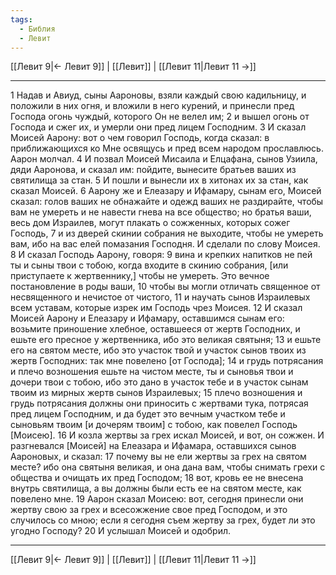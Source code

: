 ```yaml
---
tags:
  - Библия
  - Левит
---
```

[[Левит 9|← Левит 9]] | [[Левит]] | [[Левит 11|Левит 11 →]]

---
1 Надав и Авиуд, сыны Аароновы, взяли каждый свою кадильницу, и положили в них огня, и вложили в него курений, и принесли пред Господа огонь чуждый, которого Он не велел им;
2 и вышел огонь от Господа и сжег их, и умерли они пред лицем Господним.
3 И сказал Моисей Аарону: вот о чем говорил Господь, когда сказал: в приближающихся ко Мне освящусь и пред всем народом прославлюсь. Аарон молчал.
4 И позвал Моисей Мисаила и Елцафана, сынов Узиила, дяди Ааронова, и сказал им: пойдите, вынесите братьев ваших из святилища за стан.
5 И пошли и вынесли их в хитонах их за стан, как сказал Моисей.
6 Аарону же и Елеазару и Ифамару, сынам его, Моисей сказал: голов ваших не обнажайте и одежд ваших не раздирайте, чтобы вам не умереть и не навести гнева на все общество; но братья ваши, весь дом Израилев, могут плакать о сожженных, которых сожег Господь,
7 и из дверей скинии собрания не выходите, чтобы не умереть вам, ибо на вас елей помазания Господня. И сделали по слову Моисея.
8 И сказал Господь Аарону, говоря:
9 вина и крепких напитков не пей ты и сыны твои с тобою, когда входите в скинию собрания, [или приступаете к жертвеннику,] чтобы не умереть. Это вечное постановление в роды ваши,
10 чтобы вы могли отличать священное от несвященного и нечистое от чистого,
11 и научать сынов Израилевых всем уставам, которые изрек им Господь чрез Моисея.
12 И сказал Моисей Аарону и Елеазару и Ифамару, оставшимся сынам его: возьмите приношение хлебное, оставшееся от жертв Господних, и ешьте его пресное у жертвенника, ибо это великая святыня;
13 и ешьте его на святом месте, ибо это участок твой и участок сынов твоих из жертв Господних: так мне повелено [от Господа];
14 и грудь потрясания и плечо возношения ешьте на чистом месте, ты и сыновья твои и дочери твои с тобою, ибо это дано в участок тебе и в участок сынам твоим из мирных жертв сынов Израилевых;
15 плечо возношения и грудь потрясания должны они приносить с жертвами тука, потрясая пред лицем Господним, и да будет это вечным участком тебе и сыновьям твоим [и дочерям твоим] с тобою, как повелел Господь [Моисею].
16 И козла жертвы за грех искал Моисей, и вот, он сожжен. И разгневался [Моисей] на Елеазара и Ифамара, оставшихся сынов Аароновых, и сказал:
17 почему вы не ели жертвы за грех на святом месте? ибо она святыня великая, и она дана вам, чтобы снимать грехи с общества и очищать их пред Господом;
18 вот, кровь ее не внесена внутрь святилища, а вы должны были есть ее на святом месте, как повелено мне.
19 Аарон сказал Моисею: вот, сегодня принесли они жертву свою за грех и всесожжение свое пред Господом, и это случилось со мною; если я сегодня съем жертву за грех, будет ли это угодно Господу?
20 И услышал Моисей и одобрил.

---
[[Левит 9|← Левит 9]] | [[Левит]] | [[Левит 11|Левит 11 →]]